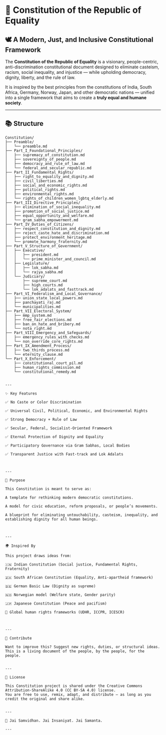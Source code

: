 # 📜 Constitution of the Republic of Equality

## 🕊 A Modern, Just, and Inclusive Constitutional Framework

The **Constitution of the Republic of Equality** is a visionary, people-centric, anti-discrimination constitutional document designed to eliminate casteism, racism, social inequality, and injustice — while upholding democracy, dignity, liberty, and the rule of law.

It is inspired by the best principles from the constitutions of India, South Africa, Germany, Norway, Japan, and other democratic nations — unified into a single framework that aims to create a **truly equal and humane society**.

---

## 📚 Structure

```plaintext
Constitution/
├── Preamble/
│   └── preamble.md
├── Part_I_Foundational_Principles/
│   ├── supremacy_of_constitution.md
│   ├── sovereignty_of_people.md
│   ├── democracy_and_rule_of_law.md
│   └── federal_and_secular_republic.md
├── Part_II_Fundamental_Rights/
│   ├── right_to_equality_and_dignity.md
│   ├── civil_liberties.md
│   ├── social_and_economic_rights.md
│   ├── political_rights.md
│   ├── environmental_rights.md
│   └── rights_of_children_women_lgbtq_elderly.md
├── Part_III_Directive_Principles/
│   ├── elimination_of_social_inequality.md
│   ├── promotion_of_social_justice.md
│   ├── equal_opportunity_and_welfare.md
│   └── gram_sabha_empowerment.md
├── Part_IV_Duties_of_Citizens/
│   ├── respect_constitution_and_dignity.md
│   ├── reject_caste_hate_and_discrimination.md
│   ├── protect_environment_heritage.md
│   └── promote_harmony_fraternity.md
├── Part_V_Structure_of_Government/
│   ├── Executive/
│   │   ├── president.md
│   │   └── prime_minister_and_council.md
│   ├── Legislature/
│   │   ├── lok_sabha.md
│   │   └── rajya_sabha.md
│   └── Judiciary/
│       ├── supreme_court.md
│       ├── high_courts.md
│       └── lok_adalats_and_fasttrack.md
├── Part_VI_Federalism_and_Local_Governance/
│   ├── union_state_local_powers.md
│   ├── panchayati_raj.md
│   └── municipalities.md
├── Part_VII_Electoral_System/
│   ├── mmp_system.md
│   ├── free_fair_elections.md
│   ├── ban_on_hate_and_bribery.md
│   └── nota_right.md
├── Part_VIII_Emergency_and_Safeguards/
│   ├── emergency_rules_with_checks.md
│   └── non_override_core_rights.md
├── Part_IX_Amendment_Process/
│   ├── two_thirds_process.md
│   └── eternity_clause.md
└── Part_X_Enforcement/
    ├── constitutional_court_pil.md
    ├── human_rights_commission.md
    └── constitutional_remedy.md


---

✨ Key Features

✅ No Caste or Color Discrimination

✅ Universal Civil, Political, Economic, and Environmental Rights

✅ Strong Democracy + Rule of Law

✅ Secular, Federal, Socialist-Oriented Framework

✅ Eternal Protection of Dignity and Equality

✅ Participatory Governance via Gram Sabhas, Local Bodies

✅ Transparent Justice with Fast-track and Lok Adalats



---

🎯 Purpose

This Constitution is meant to serve as:

A template for rethinking modern democratic constitutions.

A model for civic education, reform proposals, or people’s movements.

A blueprint for eliminating untouchability, casteism, inequality, and establishing dignity for all human beings.



---

🌍 Inspired By

This project draws ideas from:

🇮🇳 Indian Constitution (Social justice, Fundamental Rights, Fraternity)

🇿🇦 South African Constitution (Equality, Anti-apartheid framework)

🇩🇪 German Basic Law (Dignity as supreme)

🇳🇴 Norwegian model (Welfare state, Gender parity)

🇯🇵 Japanese Constitution (Peace and pacifism)

🧠 Global human rights frameworks (UDHR, ICCPR, ICESCR)



---

🤝 Contribute

Want to improve this? Suggest new rights, duties, or structural ideas.
This is a living document of the people, by the people, for the people.


---

📖 License

This Constitution project is shared under the Creative Commons Attribution-ShareAlike 4.0 (CC BY-SA 4.0) license.
You are free to use, remix, adapt, and distribute — as long as you credit the original and share alike.


---

🙏 Jai Samvidhan. Jai Insaniyat. Jai Samanta.

---
